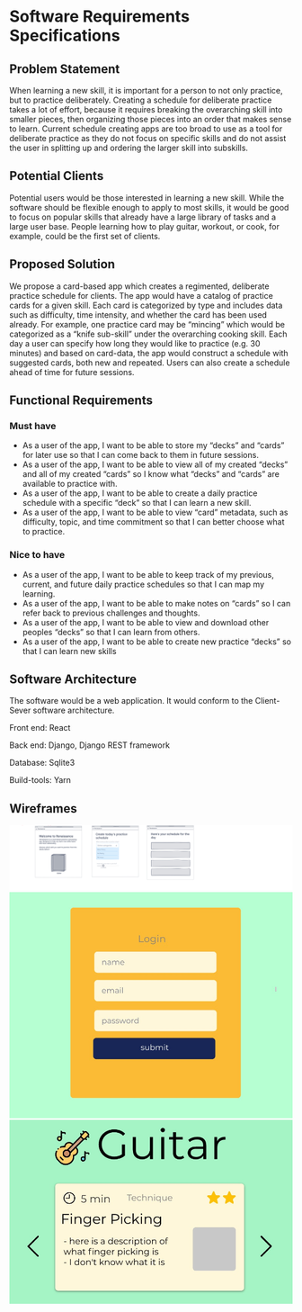 # Software Requirements Specifications

## Problem Statement 

When learning a new skill, it is important for a person to not only practice, but to practice deliberately. Creating a schedule for deliberate practice takes a lot of effort, because it requires breaking the overarching skill into smaller pieces, then organizing those pieces into an order that makes sense to learn. Current schedule creating apps are too broad to use as a tool for deliberate practice as they do not focus on specific skills and do not assist the user in splitting up and ordering the larger skill into subskills.


## Potential Clients
Potential users would be those interested in learning a new skill. While the software should be flexible enough to apply to most skills, it would be good to focus on popular skills that already have a large library of tasks and a large user base. People learning how to play guitar, workout, or cook, for example, could be the first set of clients. 


## Proposed Solution
We propose a card-based app which creates a regimented, deliberate practice schedule for clients. The app would have a catalog of practice cards for a given skill. Each card is categorized by type and includes data such as difficulty, time intensity, and whether the card has been used already. For example, one practice card may be “mincing” which would be categorized as a “knife sub-skill” under the overarching cooking skill. Each day a user can specify how long they would like to practice (e.g. 30 minutes) and based on card-data, the app would construct a schedule with suggested cards, both new and repeated. Users can also create a schedule ahead of time for future sessions.

## Functional Requirements


### Must have
- As a user of the app, I want to be able to store my “decks” and “cards” for later use so that I can come back to them in future sessions.
- As a user of the app, I want to be able to view all of my created “decks” and all of my created “cards” so I know what “decks” and “cards” are available to practice with.
- As a user of the app, I want to be able to create a daily practice schedule with a specific “deck” so that I can learn a new skill.
- As a user of the app, I want to be able to view “card” metadata, such as difficulty, topic, and time commitment so that I can better choose what to practice.


### Nice to have
- As a user of the app, I want to be able to keep track of my previous, current, and future daily practice schedules so that I can map my learning.
- As a user of the app, I want to be able to make notes on “cards” so I can refer back to previous challenges and thoughts.
- As a user of the app, I want to be able to view and download other peoples “decks” so that I can learn from others.
- As a user of the app, I want to be able to create new practice “decks” so that I can learn new skills


## Software Architecture
The software would be a web application. It would conform to the Client-Sever software architecture.

Front end: React

Back end: Django, Django REST framework

Database: Sqlite3

Build-tools: Yarn

## Wireframes
![](wireframe2.png)
![](login.png)
![](card.png)
